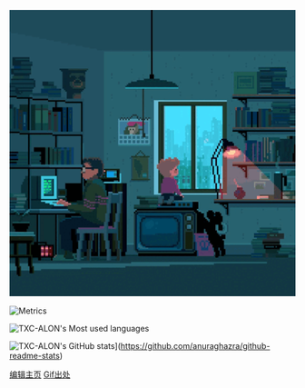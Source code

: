 ![coding](README.assets/codingbytherain.gif)


![Metrics](https://metrics.lecoq.io/TXC-ALON?template=classic&config.timezone=Asia%2FShanghai)

![TXC-ALON's Most used languages](https://github-readme-stats.vercel.app/api/top-langs?username=TXC-ALON&show_icons=true&count_private=true&theme=gotham)

![TXC-ALON's GitHub stats](https://github-readme-stats.vercel.app/api?username=TXC-ALON)](https://github.com/anuraghazra/github-readme-stats)

<!--
**TXC-ALON/TXC-ALON** is a ✨ _special_ ✨ repository because its `README.md` (this file) appears on your GitHub profile.

Here are some ideas to get you started:

- 🔭 I’m currently working on ...
- 🌱 I’m currently learning ...
- 👯 I’m looking to collaborate on ...
- 🤔 I’m looking for help with ...
- 💬 Ask me about ...
- 📫 How to reach me: ...
- 😄 Pronouns: ...
- ⚡ Fun fact: ...
-->
[编辑主页](https://zhuanlan.zhihu.com/p/376158697?msclkid=92dbbfe4aa7411ecae1cf02dbb801a57)
[Gif出处](https://www.reddit.com/r/PixelArt/comments/ug6ix8/raining_day_with_dad_by_pixelgustavo/)
